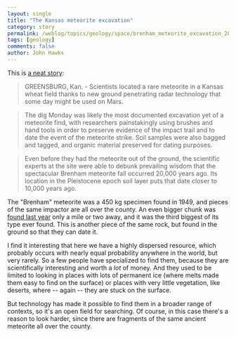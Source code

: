 ```yaml
---
layout: single 
title: "The Kansas meteorite excavation" 
category: story
permalink: /weblog/topics/geology/space/brenham_meteorite_excavation_2006.html
tags: [geology] 
comments: false 
author: John Hawks 
---
```



<p>
This is <a href="http://www.msnbc.msn.com/id/15294523/">a neat story</a>: 
</p>

<blockquote>GREENSBURG, Kan. - Scientists located a rare meteorite in a Kansas wheat field thanks to new ground penetrating radar technology that some day might be used on Mars.</blockquote>

<blockquote>The dig Monday was likely the most documented excavation yet of a meteorite find, with researchers painstakingly using brushes and hand tools in order to preserve evidence of the impact trail and to date the event of the meteorite strike. Soil samples were also bagged and tagged, and organic material preserved for dating purposes.</blockquote>

<blockquote>Even before they had the meteorite out of the ground, the scientific experts at the site were able to debunk prevailing wisdom that the spectacular Brenham meteorite fall occurred 20,000 years ago. Its location in the Pleistocene epoch soil layer puts that date closer to 10,000 years ago.</blockquote>

<p>
The "Brenham" meteorite was a 450 kg specimen found in 1949, and pieces of the same impactor are all over the county. An even bigger chunk was <a href="http://www.msnbc.msn.com/id/10007802/">found last year</a> only a mile or two away, and it was the third biggest of its type ever found. This is another piece of the same rock, but found in the ground so that they can date it. 
</p>

<p>
I find it interesting that here we have a highly dispersed resource, which probably occurs with nearly equal probability anywhere in the world, but very rarely. So a few people have specialized to find them, because they are scientifically interesting and worth a <i>lot</i> of money. And they used to be limited to looking in places with lots of permanent ice (where melts made them easy to find on the surface) or places with very little vegetation, like deserts, where -- again -- they are stuck on the surface. 
</p>

<p>
But technology has made it possible to find them in a broader range of contexts, so it's an open field for searching. Of course, in this case there's a reason to look harder, since there are fragments of the same ancient meteorite all over the county. 
</p>

